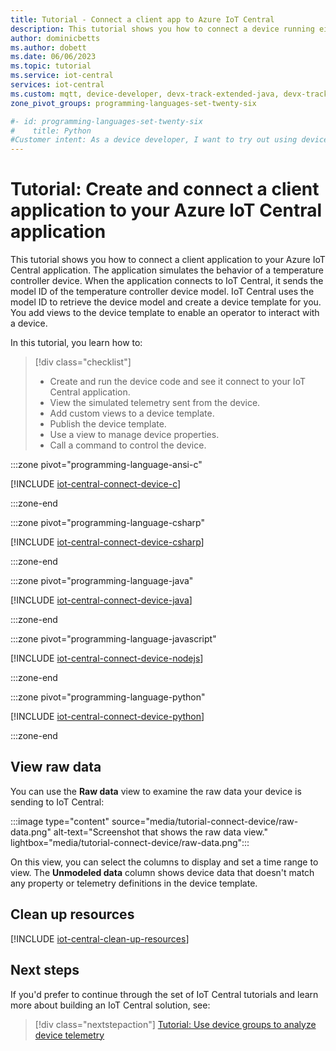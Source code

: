 ```yaml
---
title: Tutorial - Connect a client app to Azure IoT Central
description: This tutorial shows you how to connect a device running either a C, C#, Java, JavaScript, or Python client app to your Azure IoT Central application.
author: dominicbetts
ms.author: dobett
ms.date: 06/06/2023
ms.topic: tutorial
ms.service: iot-central
services: iot-central
ms.custom: mqtt, device-developer, devx-track-extended-java, devx-track-js, devx-track-python
zone_pivot_groups: programming-languages-set-twenty-six

#- id: programming-languages-set-twenty-six
#    title: Python
#Customer intent: As a device developer, I want to try out using device code that uses one of the the Azure IoT device SDKs. I want to understand how to send telemetry from a device, synchronize properties with the device, and control the device using commands.
---
```


# Tutorial: Create and connect a client application to your Azure IoT Central application

This tutorial shows you how to connect a client application to your Azure IoT Central application. The application simulates the behavior of a temperature controller device. When the application connects to IoT Central, it sends the model ID of the temperature controller device model. IoT Central uses the model ID to retrieve the device model and create a device template for you. You add  views to the device template to enable an operator to interact with a device.

In this tutorial, you learn how to:

> [!div class="checklist"]
> * Create and run the device code and see it connect to your IoT Central application.
> * View the simulated telemetry sent from the device.
> * Add custom views to a device template.
> * Publish the device template.
> * Use a view to manage device properties.
> * Call a command to control the device.

:::zone pivot="programming-language-ansi-c"

[!INCLUDE [iot-central-connect-device-c](../../../includes/iot-central-connect-device-c.md)]

:::zone-end

:::zone pivot="programming-language-csharp"

[!INCLUDE [iot-central-connect-device-csharp](../../../includes/iot-central-connect-device-csharp.md)]

:::zone-end

:::zone pivot="programming-language-java"

[!INCLUDE [iot-central-connect-device-java](../../../includes/iot-central-connect-device-java.md)]

:::zone-end

:::zone pivot="programming-language-javascript"

[!INCLUDE [iot-central-connect-device-nodejs](../../../includes/iot-central-connect-device-nodejs.md)]

:::zone-end

:::zone pivot="programming-language-python"

[!INCLUDE [iot-central-connect-device-python](../../../includes/iot-central-connect-device-python.md)]

:::zone-end

## View raw data

You can use the **Raw data** view to examine the raw data your device is sending to IoT Central:

:::image type="content" source="media/tutorial-connect-device/raw-data.png" alt-text="Screenshot that shows the raw data view." lightbox="media/tutorial-connect-device/raw-data.png":::

On this view, you can select the columns to display and set a time range to view. The **Unmodeled data** column shows device data that doesn't match any property or telemetry definitions in the device template.

## Clean up resources

[!INCLUDE [iot-central-clean-up-resources](../../../includes/iot-central-clean-up-resources.md)]

## Next steps

If you'd prefer to continue through the set of IoT Central tutorials and learn more about building an IoT Central solution, see:

> [!div class="nextstepaction"]
> [Tutorial: Use device groups to analyze device telemetry](tutorial-use-device-groups.md)
